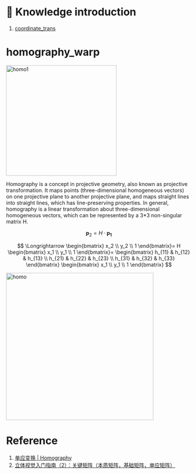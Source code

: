 
# :book: Knowledge introduction
1. [coordinate_trans](Preliminaries/Coordinate_transformation.md)

# homography_warp  

<img src="https://github.com/elleryw0518/MVS/assets/101634608/40dfcd27-b0ec-47ca-817c-7baea371bafb" alt="homo1" width="300px">  


Homography is a concept in projective geometry, also known as projective transformation. It maps points (three-dimensional homogeneous vectors) on one projective plane to another projective plane, and maps straight lines into straight lines, which has line-preserving properties. In general, homography is a linear transformation about three-dimensional homogeneous vectors, which can be represented by a 3*3 non-singular matrix H.


$$
\mathbf {p}_2 = H\cdot \mathbf{p_1}
$$

$$
\Longrightarrow 
\begin{bmatrix}
x_2 \\
y_2 \\
1
\end{bmatrix}=
H
\begin{bmatrix}
x_1 \\
y_1 \\
1
\end{bmatrix}=
\begin{bmatrix}
h_{11} & h_{12} & h_{13} \\
h_{21} & h_{22} & h_{23} \\
h_{31} & h_{32} & h_{33}
\end{bmatrix}
\begin{bmatrix}
x_1 \\
y_1 \\
1
\end{bmatrix}
$$

<img src="https://github.com/elleryw0518/MVS/assets/101634608/7c29db0a-25d7-4815-80e6-3f0dad8fb6ee" alt="homo" width="400px">  

# Reference
1. [单应变换 | Homography](http://liuxiao.org/kb/3dvision/geometry/%E5%8D%95%E5%BA%94%E5%8F%98%E6%8D%A2-homography/)
2. [立体视觉入门指南（2）：关键矩阵（本质矩阵，基础矩阵，单应矩阵）](https://zhuanlan.zhihu.com/p/377794028)
